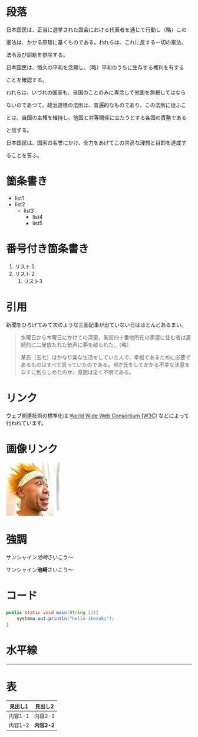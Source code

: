 # 段落
日本国民は、正当に選挙された国会における代表者を通じて行動し（略）この

憲法は、かかる原理に基くものである。われらは、これに反する一切の憲法、

法令及び詔勅を排除する。

日本国民は、恒久の平和を念願し、（略）平和のうちに生存する権利を有する

ことを確認する。

われらは、いづれの国家も、自国のことのみに専念して他国を無視してはなら

ないのであつて、政治道徳の法則は、普遍的なものであり、この法則に従ふこ

とは、自国の主権を維持し、他国と対等関係に立たうとする各国の責務である

と信ずる。

日本国民は、国家の名誉にかけ、全力をあげてこの崇高な理想と目的を達成す

ることを誓ふ。

# 箇条書き
- list1
- list2
    - list3
        - list4
        - list5

# 番号付き箇条書き
1. リスト１
2. リスト２
   1. リスト3

# 引用
新聞をひろげてみて次のような三面記事が出ていない日はほとんどあるまい。

> 水曜日から木曜日にかけての深更、某街四十番地所在の家屋に住む者は連続的に二発放たれた銃声に夢を破られた。（略）
> 
> 某氏（五七）はかなり楽な生活をしていた人で、幸福であるために必要であるものはすべて具っていたのである。*何が*氏をしてかかる不幸な決意をなすに到らしめたのか、原因は全く不明である。
>
# リンク
ウェブ関連技術の標準化は [World Wide Web Consortium (W3C)](http://www.w3.org/) などによって行われています。

# 画像リンク
![サンシャイン池崎さいこう～](images/ikezaki.jpg)

# 強調
サンシャイン*池崎*さいこう～

サンシャイン**池崎**さいこう～

# コード
```java
public static void main(String []){
    systemu.out.println("hello ikezaki");
}
```

# 水平線
***

# 表
|見出し1|見出し2 |
| -- | -- |
| 内容1-1 | 内容2-1|
| 内容1-2 | **内容2-2** |